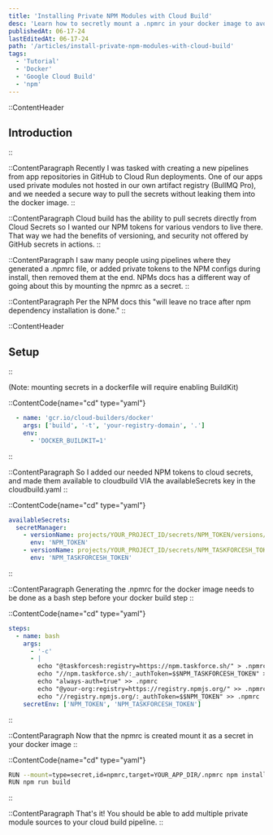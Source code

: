 ```yaml
---
title: 'Installing Private NPM Modules with Cloud Build'
desc: 'Learn how to secretly mount a .npmrc in your docker image to avoid leaking keys.'
publishedAt: 06-17-24
lastEditedAt: 06-17-24
path: '/articles/install-private-npm-modules-with-cloud-build'
tags:
  - 'Tutorial'
  - 'Docker'
  - 'Google Cloud Build'
  - 'npm'
---
```


::ContentHeader

## Introduction

::

::ContentParagraph
Recently I was tasked with creating a new pipelines from app repositories in GitHub to Cloud Run deployments. One of our apps used private modules not hosted in our own artifact registry (BullMQ Pro), and we needed a secure way to pull the secrets without leaking them into the docker image.
::

::ContentParagraph
Cloud build has the ability to pull secrets directly from Cloud Secrets so I wanted our NPM tokens for various vendors to live there. That way we had the benefits of versioning, and security not offered by GitHub secrets in actions.
::

::ContentParagraph
I saw many people using pipelines where they generated a .npmrc file, or added private tokens to the NPM configs during install, then removed them at the end. NPMs docs has a different way of going about this by mounting the npmrc as a secret.
::

::ContentParagraph
Per the NPM docs this "will leave no trace after npm dependency installation is done."
::

::ContentHeader

## Setup

::

(Note: mounting secrets in a dockerfile will require enabling BuildKit)

::ContentCode{name="cd" type="yaml"}

```yml
  - name: 'gcr.io/cloud-builders/docker'
    args: ['build', '-t', 'your-registry-domain', '.']
    env:
      - 'DOCKER_BUILDKIT=1'
```

::

::ContentParagraph
So I added our needed NPM tokens to cloud secrets, and made them available to cloudbuild VIA the availableSecrets key in the cloudbuild.yaml
::

::ContentCode{name="cd" type="yaml"}

```yml
availableSecrets:
  secretManager:
    - versionName: projects/YOUR_PROJECT_ID/secrets/NPM_TOKEN/versions/latest
      env: 'NPM_TOKEN'
    - versionName: projects/YOUR_PROJECT_ID/secrets/NPM_TASKFORCESH_TOKEN/versions/latest
      env: 'NPM_TASKFORCESH_TOKEN'
```

::

::ContentParagraph
Generating the .npmrc for the docker image needs to be done as a bash step before your docker build step
::

::ContentCode{name="cd" type="yaml"}

```yml
steps:
  - name: bash
    args:
      - '-c'
      - |
        echo "@taskforcesh:registry=https://npm.taskforce.sh/" > .npmrc
        echo "//npm.taskforce.sh/:_authToken=$$NPM_TASKFORCESH_TOKEN" >> .npmrc
        echo "always-auth=true" >> .npmrc
        echo "@your-org:registry=https://registry.npmjs.org/" >> .npmrc
        echo "//registry.npmjs.org/:_authToken=$$NPM_TOKEN" >> .npmrc
    secretEnv: ['NPM_TOKEN', 'NPM_TASKFORCESH_TOKEN']
```

::

::ContentParagraph
Now that the npmrc is created mount it as a secret in your docker image
::

::ContentCode{name="cd" type="yaml"}

```bash
RUN --mount=type=secret,id=npmrc,target=YOUR_APP_DIR/.npmrc npm install
RUN npm run build
```

::

::ContentParagraph
That's it! You should be able to add multiple private module sources to your cloud build pipeline.
::

